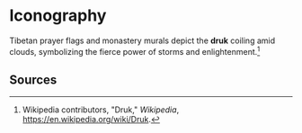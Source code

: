 # Iconography

Tibetan prayer flags and monastery murals depict the **druk** coiling amid clouds, symbolizing the fierce power of storms and enlightenment.[^1]

## Sources
[^1]: Wikipedia contributors, "Druk," *Wikipedia*, <https://en.wikipedia.org/wiki/Druk>.

